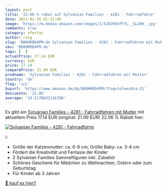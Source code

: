 ```yaml
---
layout: post
title: '22.06 % rabat auf Sylvanian Families - 4281 - Fahrradfahre'
date: 2021-01-26 01:31:09
image: 'https://m.media-amazon.com/images/I/51KJHOtPf7L._SL200_.jpg'
comments: true
category: ofertas
author: ring
slug: 'B00HRRD4PM-de Sylvanian Families - 4281 - Fahrradfahren mit Mutter'
sku: 'B00HRRD4PM-de'
tags: [  ]
actualPrice: 17.14 EUR
currency: EUR
price: 17.14
comparePrice: 21.99 EUR
prodname: 'Sylvanian Families - 4281 - Fahrradfahren mit Mutter'
country: 'de'
flag: '🇩🇪'
buyurl: 'https://www.amazon.de/dp/B00HRRD4PM/?tag=tolees0ca-21'
descuento: '22.06'
average: '14.5178832116788'
---
```


Es gibt ein [Sylvanian Families - 4281 - Fahrradfahren mit Mutter](https://www.amazon.de/dp/B00HRRD4PM/?tag=tolees0ca-21) mit aktuellem Preis 17.14 EUR (original: 21.99 EUR) 22.06 % Rabatt hier:

[![Sylvanian Families - 4281 - Fahrradfahre](https://m.media-amazon.com/images/I/51KJHOtPf7L._SL200_.jpg)](https://www.amazon.de/dp/B00HRRD4PM/?tag=tolees0ca-21)

ℹ️:

- Größe der Katzenmutter: ca. 6-8 cm; Größe Baby: ca. 3-4 cm
- Fördert die Kreativität und Fantasie der Kinder
- 2 Sylvanian Families Sammelfiguren inkl. Zubehör
- Schönes Geschenk für Mädchen zu Weihnachten, Ostern oder zum Geburtstag
- Für Kinder ab 3 Jahren

[🛒 kauf es hier!!](https://www.amazon.de/dp/B00HRRD4PM/?tag=tolees0ca-21)
